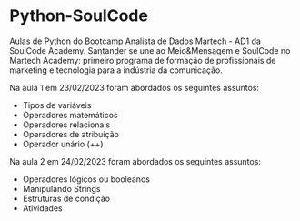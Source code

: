 # Python-SoulCode
Aulas de Python do Bootcamp Analista de Dados Martech - AD1 da SoulCode Academy. Santander se une ao Meio&Mensagem e SoulCode no Martech Academy: primeiro programa de formação de profissionais de marketing e tecnologia para a indústria da comunicação.

Na aula 1 em 23/02/2023 foram abordados os seguintes assuntos:
- Tipos de variáveis
- Operadores matemáticos
- Operadores relacionais
- Operadores de atribuição
- Operador unário (++)

Na aula 2 em 24/02/2023 foram abordados os seguintes assuntos:
- Operadores lógicos ou booleanos
- Manipulando Strings
- Estruturas de condição
- Atividades
